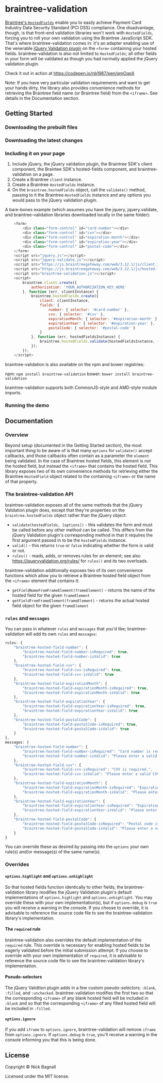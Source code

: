 # braintree-validation
[Braintree's `HostedFields`](https://developers.braintreepayments.com/guides/hosted-fields/overview/javascript/v3) enable you to easily achieve Payment Card Industry Data Security Standard (PCI DSS) compliance. One disadvantage, though, is that front-end validation libraries won't work with `HostedFields`, forcing you to roll your own validation using the Braintree JavaScript SDK. That's where braintree-validation comes in: it's an adapter enabling use of the venerable [jQuery Validation plugin](https://github.com/jquery-validation/jquery-validation) on the `<form>` containing your hosted fields. braintree-validation is also not limited to `HostedFields`; all other fields in your form will be validated as though you had normally applied the jQuery validation plugin.

Check it out in action at https://codepen.io/nb1987/pen/qmOqpX

Note: If you have very particular validation requirements and want to get your hands dirty, the library also provides convenience methods for retrieving the Braintree field name (or Braintree field) from the `<iframe>`. See details in the Documentation section.

## Getting Started

### Downloading the prebuilt files	

### Downloading the latest changes

### Including it on your page

1. Include jQuery, the jQuery validation plugin, the Braintree SDK's client component, the Braintee SDK's hosted-fields component, and braintree-validation on a page. 
2. Create a Braintree `client` instance.
3. Create a Braintree `HostedFields` instance. 
4. On the `braintree.hostedFields` object, call the `validate()` method, passing to it the Braintree `HostedFields` instance and any options you would pass to the jQuery validation plugin.

A bare-bones example (which assumes you have the jquery, jquery.validate, and braintree-validation libraries downloaded locally in the same folder):

```javascript
	<form>
		<div class="form-control" id="card-number"></div>
		<div class="form-control" id="cvv"></div>
		<div class="form-control" id="expiration-month"></div>
		<div class="form-control" id="expiration-year"></div>
		<div class="form-control" id="postal-code"></div>
	</form>
	<script src="jquery.js"></script>
	<script src="jquery.validate.js"></script>
	<script src="https://js.braintreegateway.com/web/3.12.1/js/client.js"></script>
	<script src="https://js.braintreegateway.com/web/3.12.1/js/hosted-fields.js"></script>
	<script src="braintree-validation.js"></script>
	<script>
		braintree.client.create({
			authorization: 'YOUR_AUTHORIZATION_KEY_HERE'
		}, function (err, clientInstance) {
			braintree.hostedFields.create({
				client: clientInstance,
				fields: {
					number: { selector: '#card-number' },
					cvv: { selector: '#cvv' },
					expirationMonth: { selector: '#expiration-month' },
					expirationYear: { selector: '#expiration-year' },
					postalCode: { selector: '#postal-code' }
				}
			}, function (err, hostedFieldsInstance) {
				braintree.hostedFields.validate(hostedFieldsInstance, {debug: true});
			});
		});
	</script>
```

braintree-validation is also available on the npm and bower registries:

npm: `npm install braintree-validation`
bower: `bower install braintree-validation`

braintree-validation supports both CommonJS-style and AMD-style module imports. 

### Running the demo 

## Documentation 

### Overview 

Beyond setup (documented in the Getting Started section), the most important thing to be aware of is that many `options` for `validate()` accept callbacks, and those callbacks often contain as a parameter the `element` being validated. In the case of Braintree hosted fields, this element is _not_ the hosted field, but instead the `<iframe>` that contains the hosted field. This library exposes two of its own convenience methods for retrieving either the Braintree `HostedField` object related to the containing `<iframe>` or the name of that property.

### The braintree-validation API

braintree-validation exposes all of the same methods that the jQuery Validation plugin does, except that they're properties on the `braintree.hostedFields` object rather than the jQuery object:

* `validate(hostedFields, [options])` - this validates the form and must be called before any other method can be called. This differs from the jQuery Validation plugin's corresponding method in that it requires the first argument passed in to be the `hostedFields` instance.
* `valid()` - this returns `true` or `false` indicating whether the form is valid or not.
* `rules()` - reads, adds, or removes rules for an element; see also https://jqueryvalidation.org/rules/ for `rules()` and its two overloads.

braintree-validation additionally exposes two of its own convenience functions which allow you to retrieve a Braintree hosted field object from the `<iframe>` element that contains it:

* `getFieldNameFromFrameElement(frameElement)` - returns the name of the hosted field for the given `frameElement`
* `getFieldFromFrameElement(frameElement)` - returns the actual hosted field object for the given `frameElement`

### `rules` and `messages` 

You can pass in whatever `rules` and `messages` that you'd like; braintree-validation will add its own `rules` and `messages`:

```javascript
rules: {
	"braintree-hosted-field-number": {
		"braintree-hosted-field-number-isRequired": true,
		"braintree-hosted-field-number-isValid": true
	},
	"braintree-hosted-field-cvv": {
		"braintree-hosted-field-cvv-isRequired": true,
		"braintree-hosted-field-cvv-isValid": true
	},
	"braintree-hosted-field-expirationMonth": {
		"braintree-hosted-field-expirationMonth-isRequired": true,
		"braintree-hosted-field-expirationMonth-isValid": true
	},
	"braintree-hosted-field-expirationYear": {
		"braintree-hosted-field-expirationYear-isRequired": true,
		"braintree-hosted-field-expirationYear-isValid": true
	},
	"braintree-hosted-field-postalCode": {
		"braintree-hosted-field-postalCode-isRequired": true,
		"braintree-hosted-field-postalCode-isValid": true
	}
},
messages: {
	"braintree-hosted-field-number": {
		"braintree-hosted-field-number-isRequired": "Card number is required.",
		"braintree-hosted-field-number-isValid": "Please enter a valid card number."
	},
	"braintree-hosted-field-cvv": {
		"braintree-hosted-field-cvv-isRequired": "CVV is required.",
		"braintree-hosted-field-cvv-isValid": "Please enter a valid CVV."
	},
	"braintree-hosted-field-expirationMonth": {
		"braintree-hosted-field-expirationMonth-isRequired": "Expiration month is required.",
		"braintree-hosted-field-expirationMonth-isValid": "Please enter a valid expiration month."
	},
	"braintree-hosted-field-expirationYear": {
		"braintree-hosted-field-expirationYear-isRequired": "Expiration year is required.",
		"braintree-hosted-field-expirationYear-isValid": "Please enter a valid expiration year."
	},
	"braintree-hosted-field-postalCode": {
		"braintree-hosted-field-postalCode-isRequired": "Postal code is required.",
		"braintree-hosted-field-postalCode-isValid": "Please enter a valid postal code."
	}
}
```

You can override these as desired by passing into the `options` your own rule(s) and/or message(s) of the same name(s).

### Overrides 

#### `options.highlight` and `options.unhighlight`
So that hosted fields function identically to other fields, the braintree-validation library modifies the jQuery Validation plugin's default implementations of `options.highlight` and `options.unhighlight`. You may override these with your own implementation(s), but if `options.debug` is `true` you will receive a warning in the console. If you choose to override, it is advisable to reference the source code file to see the braintree-validation library's implementation. 

#### The `required` rule
braintree-validation also overrides the default implementation of the `required` rule. This override is necessary for enabling hosted fields to be eagerly validated before the initial submission attempt. If you choose to override with your own implementation of `required`, it is advisable to reference the source code file to see the braintree-validation library's implementation. 

#### Pseudo-selectors
The jQuery Validtion plugin adds in a few custom pseudo-selectors: `:blank`, `:filled`, and `:unchecked`. braintree-validation modifies the first two so that the corresponding `<iframe>` of any blank hosted field will be included in `:blank` and so that the corresponding `<iframe>` of any filled hosted field will be included in `:filled`.

#### `options.ignore`
If you add `iframe` to `options.ignore`, braintree-validation will remove `iframe` from `options.ignore`. If `options.debug` is `true`, you'll receive a warning in the console informing you that this is being done.


## License
Copyright © Nick Bagnall

Licensed under the MIT license.